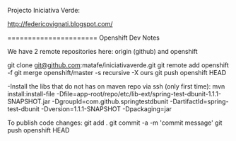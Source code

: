 Projecto Iniciativa Verde:

http://federicovignati.blogspot.com/


======================
Openshift Dev Notes

We have 2 remote repositories here: origin (github) and openshift

git clone git@github.com:matafe/iniciativaverde.git
git remote add openshift -f <openshift-git-repo-url>
git merge openshift/master -s recursive -X ours
git push openshift HEAD

-Install the libs that do not has on maven repo via ssh (only first time):
mvn install:install-file -Dfile=app-root/repo/etc/lib-ext/spring-test-dbunit-1.1.1-SNAPSHOT.jar -DgroupId=com.github.springtestdbunit -DartifactId=spring-test-dbunit -Dversion=1.1.1-SNAPSHOT -Dpackaging=jar

To publish code changes:
git add .
git commit -a -m 'commit message'
git push openshift HEAD
